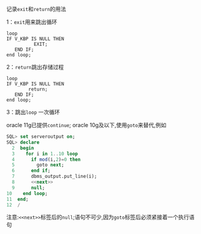 记录`exit`和`return`的用法

1：`exit`用来跳出循环

```plsql
loop
IF V_KBP IS NULL THEN
          EXIT;
   END IF;
end loop;
```

2：`return`跳出存储过程

```plsql
loop
IF V_KBP IS NULL THEN
        return;
   END IF;
end loop;
```

3：跳出`loop` 一次循环

oracle 11g已提供`continue`;
 oracle 10g及以下,使用`goto`来替代,例如

```sql
SQL> set serveroutput on;
SQL> declare
  2  begin
  3    for i in 1..10 loop
  4      if mod(i,2)=0 then
  5        goto next;
  6      end if;
  7      dbms_output.put_line(i);
  8      <<next>>
  9      null;
10    end loop;
11  end;
12  /
```

注意:`<<next>>`标签后的`null`;语句不可少,因为`goto`标签后必须紧接着一个执行语句

